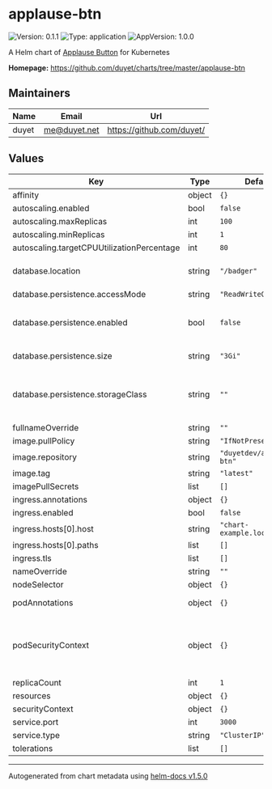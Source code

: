 # applause-btn

![Version: 0.1.1](https://img.shields.io/badge/Version-0.1.1-informational?style=flat-square) ![Type: application](https://img.shields.io/badge/Type-application-informational?style=flat-square) ![AppVersion: 1.0.0](https://img.shields.io/badge/AppVersion-1.0.0-informational?style=flat-square)

A Helm chart of [Applause Button](https://github.com/duyet/applause-btn) for Kubernetes

**Homepage:** <https://github.com/duyet/charts/tree/master/applause-btn>

## Maintainers

| Name | Email | Url |
| ---- | ------ | --- |
| duyet | me@duyet.net | https://github.com/duyet/ |

## Values

| Key | Type | Default | Description |
|-----|------|---------|-------------|
| affinity | object | `{}` |  |
| autoscaling.enabled | bool | `false` |  |
| autoscaling.maxReplicas | int | `100` |  |
| autoscaling.minReplicas | int | `1` |  |
| autoscaling.targetCPUUtilizationPercentage | int | `80` |  |
| database.location | string | `"/badger"` | Badger DB loaction on Disk |
| database.persistence.accessMode | string | `"ReadWriteOnce"` |  |
| database.persistence.enabled | bool | `false` | enabling persistence for Badger DB |
| database.persistence.size | string | `"3Gi"` | Badger DB size |
| database.persistence.storageClass | string | `""` | Storage class for PV (e.g. gp2, standard, ...) |
| fullnameOverride | string | `""` |  |
| image.pullPolicy | string | `"IfNotPresent"` |  |
| image.repository | string | `"duyetdev/applause-btn"` |  |
| image.tag | string | `"latest"` |  |
| imagePullSecrets | list | `[]` |  |
| ingress.annotations | object | `{}` |  |
| ingress.enabled | bool | `false` |  |
| ingress.hosts[0].host | string | `"chart-example.local"` |  |
| ingress.hosts[0].paths | list | `[]` |  |
| ingress.tls | list | `[]` |  |
| nameOverride | string | `""` |  |
| nodeSelector | object | `{}` |  |
| podAnnotations | object | `{}` | Pod annotations |
| podSecurityContext | object | `{}` | Pod security context (e.g. `{fsGroup: 2000}`) |
| replicaCount | int | `1` |  |
| resources | object | `{}` |  |
| securityContext | object | `{}` |  |
| service.port | int | `3000` |  |
| service.type | string | `"ClusterIP"` |  |
| tolerations | list | `[]` |  |

----------------------------------------------
Autogenerated from chart metadata using [helm-docs v1.5.0](https://github.com/norwoodj/helm-docs/releases/v1.5.0)
